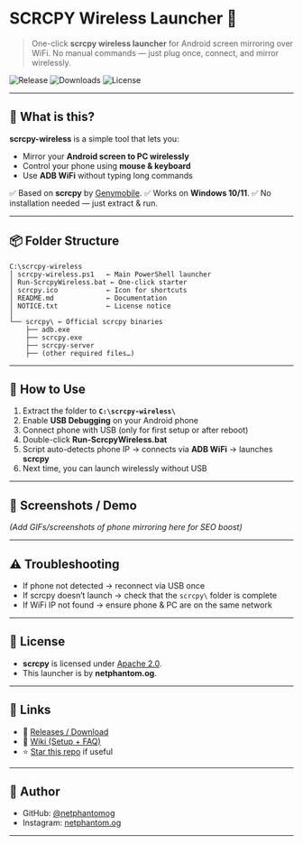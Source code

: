 
# SCRCPY Wireless Launcher 🚀

> One-click **scrcpy wireless launcher** for Android screen mirroring over WiFi.
> No manual commands — just plug once, connect, and mirror wirelessly.

![Release](https://img.shields.io/github/v/release/netphantom-og/scrcpy-wireless?style=for-the-badge)
![Downloads](https://img.shields.io/github/downloads/netphantom-og/scrcpy-wireless/total?style=for-the-badge)
![License](https://img.shields.io/github/license/netphantom-og/scrcpy-wireless?style=for-the-badge)

---

## 📌 What is this?

**scrcpy-wireless** is a simple tool that lets you:

* Mirror your **Android screen to PC wirelessly**
* Control your phone using **mouse & keyboard**
* Use **ADB WiFi** without typing long commands

✅ Based on **scrcpy** by [Genymobile](https://github.com/Genymobile/scrcpy).
✅ Works on **Windows 10/11**.
✅ No installation needed — just extract & run.

---

## 📦 Folder Structure

```
C:\scrcpy-wireless
│ scrcpy-wireless.ps1   ← Main PowerShell launcher
│ Run-ScrcpyWireless.bat ← One-click starter
│ scrcpy.ico            ← Icon for shortcuts
│ README.md             ← Documentation
│ NOTICE.txt            ← License notice
│
└── scrcpy\ ← Official scrcpy binaries
    ├── adb.exe
    ├── scrcpy.exe
    ├── scrcpy-server
    ├── (other required files…)
```

---

## 🚀 How to Use

1. Extract the folder to **`C:\scrcpy-wireless\`**
2. Enable **USB Debugging** on your Android phone
3. Connect phone with USB (only for first setup or after reboot)
4. Double-click **Run-ScrcpyWireless.bat**
5. Script auto-detects phone IP → connects via **ADB WiFi** → launches **scrcpy**
6. Next time, you can launch wirelessly without USB

---

## 📸 Screenshots / Demo

*(Add GIFs/screenshots of phone mirroring here for SEO boost)*

---

## ⚠️ Troubleshooting

* If phone not detected → reconnect via USB once
* If scrcpy doesn’t launch → check that the `scrcpy\` folder is complete
* If WiFi IP not found → ensure phone & PC are on the same network

---

## 📜 License

* **scrcpy** is licensed under [Apache 2.0](https://github.com/Genymobile/scrcpy).
* This launcher is by **netphantom.og**.

---

## 🔗 Links

* 📂 [Releases / Download](https://github.com/netphantom-og/scrcpy-wireless/releases)
* 📝 [Wiki (Setup + FAQ)](https://github.com/netphantom-og/scrcpy-wireless/wiki)
* ⭐ [Star this repo](https://github.com/netphantom-og/scrcpy-wireless/stargazers) if useful

---

## 📢 Author

* GitHub: [@netphantomog](https://github.com/netphantom-og)
* Instagram: [netphantom.og](https://instagram.com/netphantom.og)

  

---
